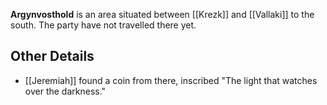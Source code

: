 **Argynvosthold** is an area situated between [[Krezk]] and [[Vallaki]] to the south. The party have not travelled there yet.

## Other Details

- [[Jeremiah]] found a coin from there, inscribed "The light that watches over the darkness." 